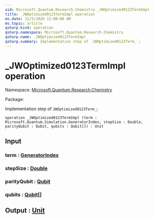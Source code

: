 ```yaml
---
uid: Microsoft.Quantum.Research.Chemistry._JWOptimized0123TermImpl
title: _JWOptimized0123TermImpl operation
ms.date: 11/5/2020 12:00:00 AM
ms.topic: article
qsharp.kind: operation
qsharp.namespace: Microsoft.Quantum.Research.Chemistry
qsharp.name: _JWOptimized0123TermImpl
qsharp.summary: Implementation step of `JWOptimized0123Term_`;
---
```


# _JWOptimized0123TermImpl operation

Namespace: [Microsoft.Quantum.Research.Chemistry](xref:Microsoft.Quantum.Research.Chemistry)

Package: [](https://nuget.org/packages/)


Implementation step of `JWOptimized0123Term_`;

```qsharp
operation _JWOptimized0123TermImpl (term : Microsoft.Quantum.Simulation.GeneratorIndex, stepSize : Double, parityQubit : Qubit, qubits : Qubit[]) : Unit
```


## Input

### term : [GeneratorIndex](xref:Microsoft.Quantum.Simulation.GeneratorIndex)




### stepSize : [Double](xref:microsoft.quantum.lang-ref.double)




### parityQubit : [Qubit](xref:microsoft.quantum.lang-ref.qubit)




### qubits : [Qubit](xref:microsoft.quantum.lang-ref.qubit)[]





## Output : [Unit](xref:microsoft.quantum.lang-ref.unit)

